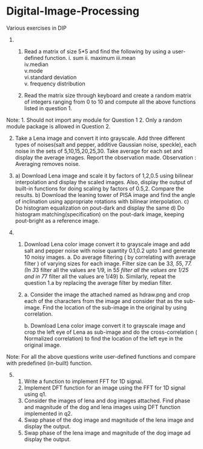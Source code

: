 # Digital-Image-Processing
Various exercises in DIP 

1) 1. Read a matrix of size 5*5 and find the following by using a user-defined function.
    i. sum
    ii. maximum
    iii.mean  
    iv.median   
    v.mode    
    vi.standard deviation       
    v. frequency distribution

   2. Read the matrix size through keyboard and create a random matrix of integers ranging from  0 to 10 and compute all the                   above functions listed in question 1.

Note: 1. Should not import any module for Question 1
          2. Only a random module package is allowed in Question 2.
          
2) Take a Lena image and convert it into grayscale. 
   Add three different types of noises(salt and pepper, additive Gaussian noise, speckle), 
   each noise in the sets of 5,10,15,20,25,30. Take average for each set and display the average images.
   Report the observation made.
   Observation : Averaging removes noise.
   
3) a) Download Lena image and scale it by factors of 1,2,0.5 using bilinear interpolation and display the scaled images. 
      Also, display the output of built-in functions for doing scaling by factors of 0.5,2. Compare the results.
   b) Download the leaning tower of PISA image and find the angle of inclination using appropriate rotations with bilinear 
   interpolation.
   c) Do histogram equalization on pout-dark and display the same
   d) Do histogram matching(specification) on the pout-dark image, keeping pout-bright as a reference image.
   
 4) 1. Download Lena color image convert it to grayscale image and add salt and  pepper noise with noise quantity 0.1,0.2 upto 1 and generate 10 noisy images.
         a. Do average filtering ( by correlating with average filter ) of varying sizes for each image. Filter size can be 3*3, 5*5, 7*7. (In 3*3 filter all the values are 1/9, in 5*5 filter all the values are 1/25 and in 7*7 filter all the values are 1/49)
         b. Similarly, repeat the question 1.a by replacing the average filter by median filter.

    2. a. Consider the image the attached named as hdraw.png and crop each of the characters from the image and consider that 
          as the sub-image. Find the location of the sub-image in the original by using correlation.

       b. Download Lena color image convert it to grayscale image and crop the left eye of Lena as sub-image and do the 
          cross-correlation ( Normalized correlation) to find the location of the left eye in the original image.

Note: For all the above questions write user-defined functions and compare with predefined (in-built) function.

5)  1. Write a function to implement FFT for 1D signal.
    2. Implement DFT function for an image using the FFT for 1D signal using q1.
    3. Consider the images of lena and dog images attached. Find phase and magnitude of the dog and lena images using DFT 
       function implemented in q2.
    4. Swap phase of the dog image and magnitude of the lena image and display the output.
    5. Swap phase of the lena image and magnitude of the dog image ad display the output.
